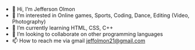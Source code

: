 - 👋 Hi, I’m Jefferson Olmon
- 👀 I’m interested in Online games, Sports, Coding, Dance, Editing (Video, Photography)
- 🌱 I’m currently learning HTML, CSS, C++
- 💞️ I’m looking to collaborate on other programming languages
- 📫 How to reach me via gmail jeffolmon21@gmail.com

<!---
jeffolmon21/jeffolmon21 is a ✨ special ✨ repository because its `README.md` (this file) appears on your GitHub profile.
You can click the Preview link to take a look at your changes.
--->

